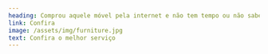 ```yaml
---
heading: Comprou aquele móvel pela internet e não tem tempo ou não sabe montar?
link: Confira
image: /assets/img/furniture.jpg
text: Confira o melhor serviço
---
```

